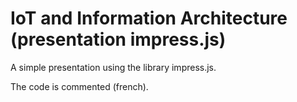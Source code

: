 IoT and Information Architecture (presentation impress.js)
=========================================

A simple presentation using the library impress.js.

The code is commented (french).
